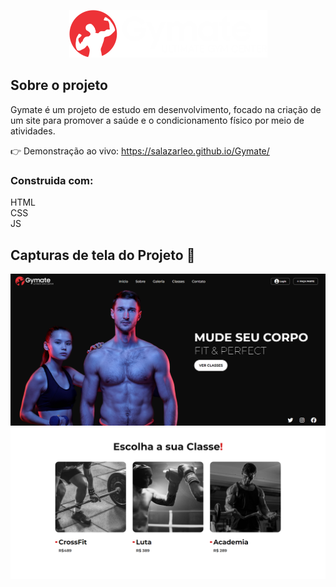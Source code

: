 <p align="center">
  <img src="https://github.com/salazarleo/Gymate/raw/master/imagens/logo.png" alt="Logo">
</p>

## Sobre o projeto
Gymate é um projeto de estudo em desenvolvimento, focado na criação de um site para promover a saúde e o condicionamento físico por meio de atividades.

👉 Demonstração ao vivo: https://salazarleo.github.io/Gymate/
### Construida com:
HTML <br>
CSS  <br>
JS

## Capturas de tela do Projeto 📸
![Print1](https://github.com/salazarleo/Gymate/blob/master/imagens/print%201.png)
![Print2](https://github.com/salazarleo/Gymate/blob/master/imagens/print%202.png)
